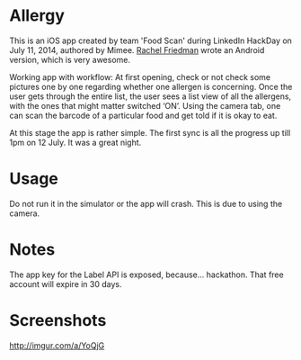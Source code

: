 Allergy
=======

This is an iOS app created by team 'Food Scan' during LinkedIn HackDay on July 11, 2014, authored by Mimee. 
[Rachel Friedman](https://github.com/rlfriedm "@rlfriedm") wrote an Android version, which is very awesome.

Working app with workflow:
At first opening, check or not check some pictures one by one regarding whether one allergen is concerning.
Once the user gets through the entire list, the user sees a list view of all the allergens, with the ones that might matter switched ‘ON’. 
Using the camera tab, one can scan the barcode of a particular food and get told if it is okay to eat.

At this stage the app is rather simple. The first sync is all the progress up till 1pm on 12 July. It was a great night.


Usage
========

Do not run it in the simulator or the app will crash. This is due to using the camera.

Notes
========

The app key for the Label API is exposed, because... hackathon. That free account will expire in 30 days.

Screenshots
==========
http://imgur.com/a/YoQjG
